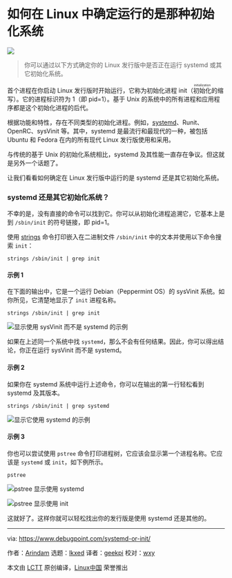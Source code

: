 [#]: subject: "How to Find Systemd or Any Other init System in Linux"
[#]: via: "https://www.debugpoint.com/systemd-or-init/"
[#]: author: "Arindam https://www.debugpoint.com/author/admin1/"
[#]: collector: "lkxed"
[#]: translator: "geekpi"
[#]: reviewer: "wxy"
[#]: publisher: "wxy"
[#]: url: "https://linux.cn/article-15256-1.html"

如何在 Linux 中确定运行的是那种初始化系统
======

![](https://img.linux.net.cn/data/attachment/album/202211/15/183009zafv77ru1afwprr7.jpg)

> 你可以通过以下方式确定你的 Linux 发行版中是否正在运行 systemd 或其它初始化系统。

首个进程在你启动 Linux 发行版时开始运行，它称为初始化进程 init（<ruby>初始化<rt>initialization</rt></ruby>的缩写）。它的进程标识符为 1（即 pid=1）。基于 Unix 的系统中的所有进程和应用程序都是这个初始化进程的后代。

根据功能和特性，存在不同类型的初始化进程。例如，[systemd][1]、Runit、OpenRC、sysVinit 等。其中，systemd 是最流行和最现代的一种，被包括 Ubuntu 和 Fedora 在内的所有现代 Linux 发行版使用和采用。

与传统的基于 Unix 的初始化系统相比，systemd 及其性能一直存在争议。但这就是另外一个话题了。

让我们看看如何确定在 Linux 发行版中运行的是 systemd 还是其它初始化系统。

### systemd 还是其它初始化系统？

不幸的是，没有直接的命令可以找到它。你可以从初始化进程追溯它，它基本上是到 `/sbin/init` 的符号链接，即 pid=1。

使用 [strings][2] 命令打印嵌入在二进制文件 `/sbin/init` 中的文本并使用以下命令搜索 `init`：

```
strings /sbin/init | grep init
```

#### 示例 1

在下面的输出中，它是一个运行 Debian（Peppermint OS）的 sysVinit 系统。如你所见，它清楚地显示了 `init` 进程名称。

```
strings /sbin/init | grep init
```

![显示使用 sysVinit 而不是 systemd 的示例][3]

如果在上述同一个系统中找 `systemd`，那么不会有任何结果。因此，你可以得出结论，你正在运行 sysVinit 而不是 systemd。

#### 示例 2

如果你在 systemd 系统中运行上述命令，你可以在输出的第一行轻松看到 systemd 及其版本。

```
strings /sbin/init | grep systemd
```

![显示它使用 systemd 的示例][4]

#### 示例 3

你也可以尝试使用 `pstree` 命令打印进程树，它应该会显示第一个进程名称。它应该是 `systemd` 或 `init`，如下例所示。

```
pstree
```

![pstree 显示使用 systemd][5]

![pstree 显示使用 init][6]

这就好了。这样你就可以轻松找出你的发行版是使用 systemd 还是其他的。

--------------------------------------------------------------------------------

via: https://www.debugpoint.com/systemd-or-init/

作者：[Arindam][a]
选题：[lkxed][b]
译者：[geekpi](https://github.com/geekpi)
校对：[wxy](https://github.com/wxy)

本文由 [LCTT](https://github.com/LCTT/TranslateProject) 原创编译，[Linux中国](https://linux.cn/) 荣誉推出

[a]: https://www.debugpoint.com/author/admin1/
[b]: https://github.com/lkxed
[1]: https://www.debugpoint.com/tag/systemd
[2]: https://linux.die.net/man/1/strings
[3]: https://www.debugpoint.com/wp-content/uploads/2022/11/example-showing-the-init-is-used-and-not-systemd.jpg
[4]: https://www.debugpoint.com/wp-content/uploads/2022/11/example-showing-it-uses-systemd.jpg
[5]: https://www.debugpoint.com/wp-content/uploads/2022/11/pstree-is-showing-systemd-is-used.jpg
[6]: https://www.debugpoint.com/wp-content/uploads/2022/11/pstree-is-showing-init-is-used.jpg

